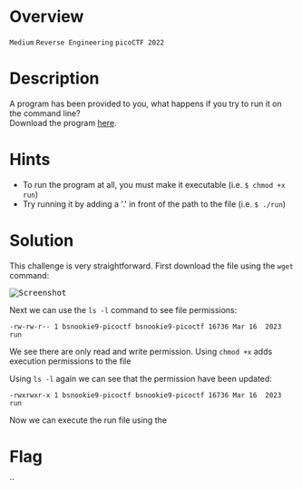 # Overview
`Medium` `Reverse Engineering` `picoCTF 2022`

# Description
A program has been provided to you, what happens if you try to run it on the command line?  
Download the program [here](https://artifacts.picoctf.net/c/220/run).

# Hints
- To run the program at all, you must make it executable (i.e. `$ chmod +x run`)
- Try running it by adding a '.' in front of the path to the file (i.e. `$ ./run`)

# Solution
This challenge is very straightforward. First download the file using the `wget` command:

<kbd>![Screenshot](https://github.com/user-attachments/assets/dcb5ed33-6224-4efa-9ccf-831aef2c3747)</kbd>

Next we can use the `ls -l` command to see file permissions:

```console
-rw-rw-r-- 1 bsnookie9-picoctf bsnookie9-picoctf 16736 Mar 16  2023 run
```

We see there are only read and write permission. Using `chmod +x` adds execution permissions to the file

Using `ls -l` again we can see that the permission have been updated:

```console
-rwxrwxr-x 1 bsnookie9-picoctf bsnookie9-picoctf 16736 Mar 16  2023 run
```

Now we can execute the run file using the 

# Flag
``
